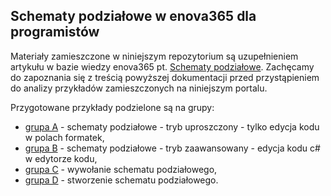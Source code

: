 ## Schematy podziałowe w enova365 dla programistów

Materiały zamieszczone w niniejszym repozytorium są uzupełnieniem artykułu w bazie wiedzy enova365 pt.
[Schematy podziałowe](https://dok.enova365.pl/Developers/33373). Zachęcamy do zapoznania się z treścią powyższej dokumentacji przed przystąpieniem do analizy przykładów zamieszczonych na niniejszym portalu.

Przygotowane przykłady podzielone są na grupy:

* [grupa A](Grupa%20A) - schematy podziałowe - tryb uproszczony - tylko edycja kodu w polach formatek,
* [grupa B](Grupa%20B) - schematy podziałowe - tryb zaawansowany - edycja kodu c# w edytorze kodu,
* [grupa C](Grupa%20C) - wywołanie schematu podziałowego,
* [grupa D](Grupa%20D) - stworzenie schematu podziałowego.
